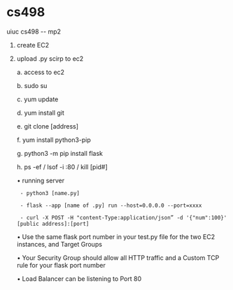 # cs498 
uiuc cs498 -- mp2


1. create EC2
2. upload .py scirp to ec2

    a. access to ec2
    
    b. sudo su
    
    c. yum update
    
    d. yum install git
    
    e. git clone [address]
    
    f. yum install python3-pip
    
    g. python3 -m pip install flask
    
    h. ps -ef  / lsof -i :80 /   kill [pid#]
    
    
    •	running server
    
        - python3 [name.py]
        
        - flask --app [name of .py] run --host=0.0.0.0 --port=xxxx
        
        - curl -X POST -H "content-Type:application/json” -d '{"num":100}' [public address]:[port]

    •	Use the same flask port number in your test.py file for the two EC2 instances, and Target Groups
    
    •	Your Security Group should allow all HTTP traffic and a Custom TCP rule for your flask port number
    
    •	Load Balancer can be listening to Port 80

